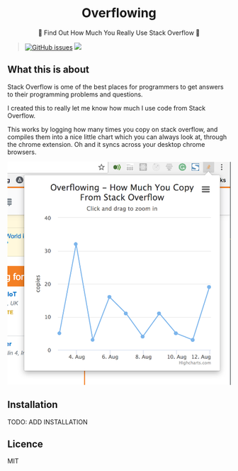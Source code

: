 <h1 align="center">Overflowing</h1>
<p align="center">
  📙 Find Out How Much You Really Use Stack Overflow 📙
</p>

> [![GitHub issues](https://img.shields.io/github/issues/adamisntdead/Overflowing.svg)](https://github.com/adamisntdead/Imagine/issues) 
![](https://img.shields.io/badge/Code%20Style-Standard-lightgrey.svg)

## What this is about

Stack Overflow is ome of the best places for programmers to get answers to their programming problems and questions.

I created this to really let me know how much I use code from Stack Overflow.

This works by logging how many times you copy on stack overflow, and compiles them into a nice little chart which you can always look at, through the chrome extension.
Oh and it syncs across your desktop chrome browsers.

<div style="text-align:center">
  <img alt="Screenshot" src ="https://github.com/adamisntdead/Overflowing/raw/master/screenshot.png" />
</div>

## Installation

TODO: ADD INSTALLATION

## Licence

MIT

